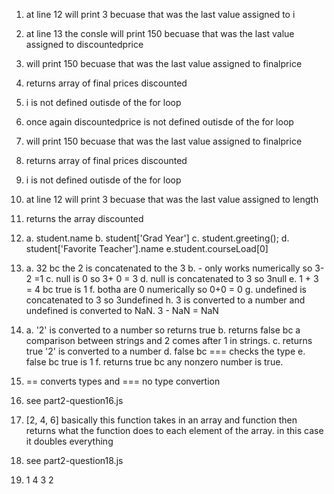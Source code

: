 1. at line 12 will print 3 becuase that was the last value assigned to i

2. at line 13 the consle will print 150 becuase that was the last value assigned to discountedprice

3. will print 150 becuase that was the last value assigned to finalprice

4. returns array of final prices discounted

5. i is not defined outisde of the for loop

6. once again discountedprice is not defined outisde of the for loop

7. will print 150 becuase that was the last value assigned to finalprice

8. returns array of final prices discounted

9.  i is not defined outisde of the for loop

10. at line 12 will print 3 becuase that was the last value assigned to length

11. returns the array discounted 

12. a. student.name
    b. student['Grad Year']
    c. student.greeting();
    d. student['Favorite Teacher'].name
    e.student.courseLoad[0]


13. a. 32 bc the 2 is concatenated to the 3
    b. - only works numerically so 3-2 =1
    c. null is 0 so 3+ 0 = 3
    d. null is concatenated to 3 so 3null
    e. 1 + 3 = 4 bc true is 1
    f. botha are 0 numerically so 0+0 = 0 
    g. undefined is concatenated to 3 so 3undefined
    h. 3 is converted to a number and undefined is converted to NaN. 3 - NaN = NaN

14. a. '2' is converted to a number so returns true
    b. returns false bc a comparison between strings and 2 comes after 1 in strings. 
    c. returns true '2' is converted to a number
    d. false bc === checks the type
    e. false bc true is 1
    f. returns true bc any nonzero number is true. 

15. ==  converts types and === no type convertion

16. see part2-question16.js

17. [2, 4, 6] basically this function takes in an array and function then returns what the function does to each element of the array. in this case it doubles everything

18. see part2-question18.js

19. 1 
    4
    3
    2
